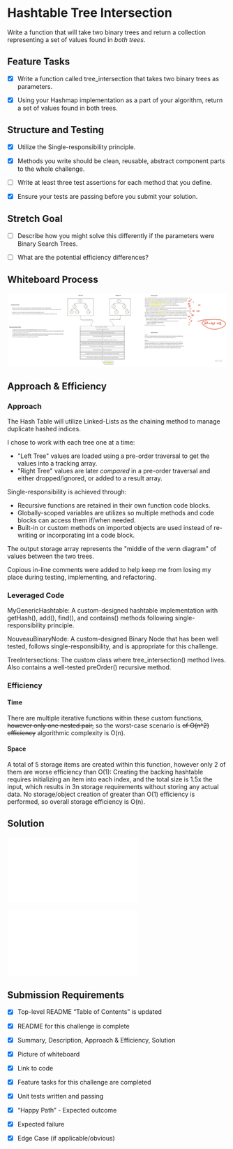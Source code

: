 # Hashtable Tree Intersection

Write a function that will take two binary trees and return a collection representing a set of values found in *both trees*.

## Feature Tasks

- [X] Write a function called tree_intersection that takes two binary trees as parameters.

- [X] Using your Hashmap implementation as a part of your algorithm, return a set of values found in both trees.

## Structure and Testing

- [X] Utilize the Single-responsibility principle.

- [X] Methods you write should be clean, reusable, abstract component parts to the whole challenge.

- [ ] Write at least three test assertions for each method that you define.

- [X] Ensure your tests are passing before you submit your solution.

## Stretch Goal

- [ ] Describe how you might solve this differently if the parameters were Binary Search Trees.

- [ ] What are the potential efficiency differences?

## Whiteboard Process
<!-- Embedded whiteboard image -->

![whiteboard image](hashtables-tree-intersection.jpg)

## Approach & Efficiency
<!-- What approach did you take? Why? What is the Big O space/time for this approach? -->

### Approach

The Hash Table will utilize Linked-Lists as the chaining method to manage duplicate hashed indices.

I chose to work with each tree one at a time:

- "Left Tree" values are loaded using a pre-order traversal to get the values into a tracking array.
- "Right Tree" values are later *compared* in a pre-order traversal and either dropped/ignored, or added to a result array.

Single-responsibility is achieved through:

- Recursive functions are retained in their own function code blocks.
- Globally-scoped variables are utilizes so multiple methods and code blocks can access them if/when needed.
- Built-in or custom methods on imported objects are used instead of re-writing or incorporating int a code block.

The output storage array represents the "middle of the venn diagram" of values between the two trees.

Copious in-line comments were added to help keep me from losing my place during testing, implementing, and refactoring.

### Leveraged Code

MyGenericHashtable: A custom-designed hashtable implementation with getHash(), add(), find(), and contains() methods following single-responsibility principle.

NouveauBinaryNode: A custom-designed Binary Node that has been well tested, follows single-responsibility, and is appropriate for this challenge.

TreeIntersections: The custom class where tree_intersection() method lives. Also contains a well-tested preOrder() recursive method.

### Efficiency

#### Time

There are multiple iterative functions within these custom functions, ~~however only one nested pair,~~ so the worst-case
scenario is ~~of O(n^2) efficiency~~ algorithmic complexity is O(n).

#### Space

A total of 5 storage items are created within this function, however only 2 of them are worse efficiency than O(1):
Creating the backing hashtable requires initializing an item into each index, and the total size is 1.5x the input,
which results in 3n storage requirements without storing any actual data. No storage/object creation of greater than
O(1) efficiency is performed, so overall storage efficiency is O(n).

## Solution
<!-- Show how to run your code, and examples of it in action -->

![Link to Code](../../lib/src/main/java/treeIntersections/TreeIntersections.java)

![Link to Tests](../../lib/src/test/java/treeIntersections/TreeIntersectionsTests.java)

## Submission Requirements

- [X] Top-level README “Table of Contents” is updated

- [X] README for this challenge is complete

- [X] Summary, Description, Approach & Efficiency, Solution

- [X] Picture of whiteboard

- [X] Link to code

- [X] Feature tasks for this challenge are completed

- [X] Unit tests written and passing

- [X] “Happy Path” - Expected outcome

- [X] Expected failure

- [X] Edge Case (if applicable/obvious)
